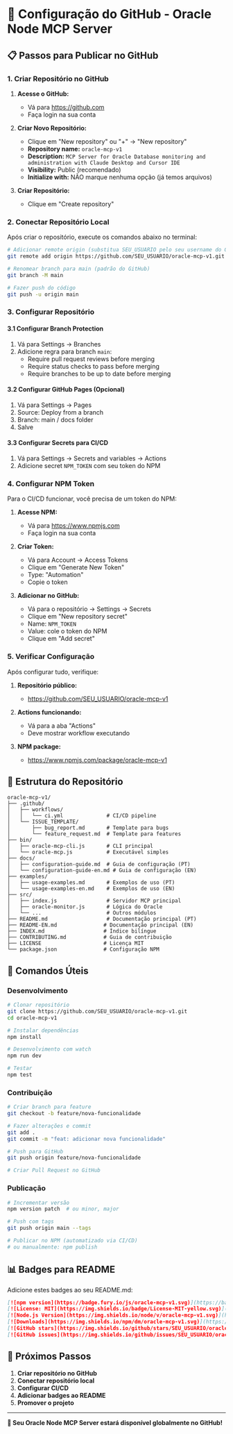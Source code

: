 # 🐙 Configuração do GitHub - Oracle Node MCP Server

## 📋 Passos para Publicar no GitHub

### 1. Criar Repositório no GitHub

1. **Acesse o GitHub:**
   - Vá para https://github.com
   - Faça login na sua conta

2. **Criar Novo Repositório:**
   - Clique em "New repository" ou "+" → "New repository"
   - **Repository name:** `oracle-mcp-v1`
   - **Description:** `MCP Server for Oracle Database monitoring and administration with Claude Desktop and Cursor IDE`
   - **Visibility:** Public (recomendado)
   - **Initialize with:** NÃO marque nenhuma opção (já temos arquivos)

3. **Criar Repositório:**
   - Clique em "Create repository"

### 2. Conectar Repositório Local

Após criar o repositório, execute os comandos abaixo no terminal:

```bash
# Adicionar remote origin (substitua SEU_USUARIO pelo seu username do GitHub)
git remote add origin https://github.com/SEU_USUARIO/oracle-mcp-v1.git

# Renomear branch para main (padrão do GitHub)
git branch -M main

# Fazer push do código
git push -u origin main
```

### 3. Configurar Repositório

#### 3.1 Configurar Branch Protection
1. Vá para Settings → Branches
2. Adicione regra para branch `main`:
   - Require pull request reviews before merging
   - Require status checks to pass before merging
   - Require branches to be up to date before merging

#### 3.2 Configurar GitHub Pages (Opcional)
1. Vá para Settings → Pages
2. Source: Deploy from a branch
3. Branch: main / docs folder
4. Salve

#### 3.3 Configurar Secrets para CI/CD
1. Vá para Settings → Secrets and variables → Actions
2. Adicione secret `NPM_TOKEN` com seu token do NPM

### 4. Configurar NPM Token

Para o CI/CD funcionar, você precisa de um token do NPM:

1. **Acesse NPM:**
   - Vá para https://www.npmjs.com
   - Faça login na sua conta

2. **Criar Token:**
   - Vá para Account → Access Tokens
   - Clique em "Generate New Token"
   - Type: "Automation"
   - Copie o token

3. **Adicionar no GitHub:**
   - Vá para o repositório → Settings → Secrets
   - Clique em "New repository secret"
   - Name: `NPM_TOKEN`
   - Value: cole o token do NPM
   - Clique em "Add secret"

### 5. Verificar Configuração

Após configurar tudo, verifique:

1. **Repositório público:**
   - https://github.com/SEU_USUARIO/oracle-mcp-v1

2. **Actions funcionando:**
   - Vá para a aba "Actions"
   - Deve mostrar workflow executando

3. **NPM package:**
   - https://www.npmjs.com/package/oracle-mcp-v1

## 🎯 Estrutura do Repositório

```
oracle-mcp-v1/
├── .github/
│   ├── workflows/
│   │   └── ci.yml              # CI/CD pipeline
│   └── ISSUE_TEMPLATE/
│       ├── bug_report.md       # Template para bugs
│       └── feature_request.md  # Template para features
├── bin/
│   ├── oracle-mcp-cli.js       # CLI principal
│   └── oracle-mcp.js           # Executável simples
├── docs/
│   ├── configuration-guide.md  # Guia de configuração (PT)
│   └── configuration-guide-en.md # Guia de configuração (EN)
├── examples/
│   ├── usage-examples.md       # Exemplos de uso (PT)
│   └── usage-examples-en.md    # Exemplos de uso (EN)
├── src/
│   ├── index.js                # Servidor MCP principal
│   ├── oracle-monitor.js       # Lógica do Oracle
│   └── ...                     # Outros módulos
├── README.md                   # Documentação principal (PT)
├── README-EN.md               # Documentação principal (EN)
├── INDEX.md                   # Índice bilíngue
├── CONTRIBUTING.md            # Guia de contribuição
├── LICENSE                    # Licença MIT
└── package.json               # Configuração NPM
```

## 🚀 Comandos Úteis

### Desenvolvimento
```bash
# Clonar repositório
git clone https://github.com/SEU_USUARIO/oracle-mcp-v1.git
cd oracle-mcp-v1

# Instalar dependências
npm install

# Desenvolvimento com watch
npm run dev

# Testar
npm test
```

### Contribuição
```bash
# Criar branch para feature
git checkout -b feature/nova-funcionalidade

# Fazer alterações e commit
git add .
git commit -m "feat: adicionar nova funcionalidade"

# Push para GitHub
git push origin feature/nova-funcionalidade

# Criar Pull Request no GitHub
```

### Publicação
```bash
# Incrementar versão
npm version patch  # ou minor, major

# Push com tags
git push origin main --tags

# Publicar no NPM (automatizado via CI/CD)
# ou manualmente: npm publish
```

## 📊 Badges para README

Adicione estes badges ao seu README.md:

```markdown
[![npm version](https://badge.fury.io/js/oracle-mcp-v1.svg)](https://badge.fury.io/js/oracle-mcp-v1)
[![License: MIT](https://img.shields.io/badge/License-MIT-yellow.svg)](https://opensource.org/licenses/MIT)
[![Node.js Version](https://img.shields.io/node/v/oracle-mcp-v1.svg)](https://nodejs.org/)
[![Downloads](https://img.shields.io/npm/dm/oracle-mcp-v1.svg)](https://www.npmjs.com/package/oracle-mcp-v1)
[![GitHub stars](https://img.shields.io/github/stars/SEU_USUARIO/oracle-mcp-v1.svg)](https://github.com/SEU_USUARIO/oracle-mcp-v1/stargazers)
[![GitHub issues](https://img.shields.io/github/issues/SEU_USUARIO/oracle-mcp-v1.svg)](https://github.com/SEU_USUARIO/oracle-mcp-v1/issues)
```

## 🎉 Próximos Passos

1. **Criar repositório no GitHub**
2. **Conectar repositório local**
3. **Configurar CI/CD**
4. **Adicionar badges ao README**
5. **Promover o projeto**

---

**🚀 Seu Oracle Node MCP Server estará disponível globalmente no GitHub!**
